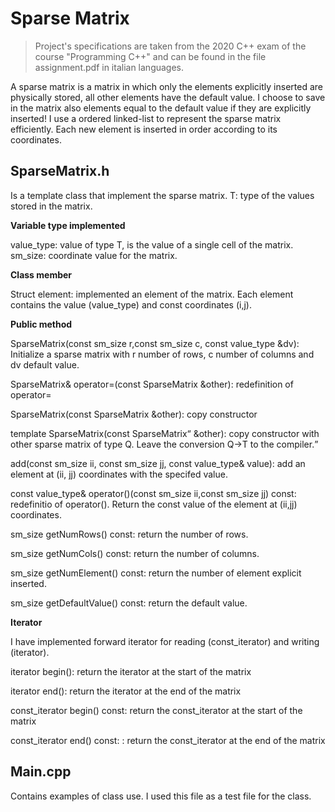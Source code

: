 # Sparse Matrix

>Project's specifications are taken from the 2020 C++ exam of the course "Programming C++" and can be found in the file assignment.pdf in italian languages.

A sparse matrix is a matrix in which only the elements explicitly inserted are physically stored, all other elements have the default value.
I choose to save in the matrix also elements equal to the default value if they are explicitly inserted! 
I use a ordered linked-list to represent the sparse matrix efficiently. Each new element is inserted in order according to its coordinates.

## SparseMatrix.h

Is a template class that implement the sparse matrix.
T: type of the values stored in the matrix.

**Variable type implemented**

value_type: value of type T, is the value of a single cell of the matrix.
sm_size: coordinate value for the matrix.

**Class member**

Struct element: implemented an element of the matrix. Each element contains the
  value (value_type) and const coordinates (i,j).


**Public method**

SparseMatrix(const sm_size r,const sm_size c, const value_type &dv): Initialize a 
    sparse matrix with r number of rows, c number of columns and dv default value.
    
SparseMatrix& operator=(const SparseMatrix &other): redefinition of operator=

SparseMatrix(const SparseMatrix &other): copy constructor

template <typename Q>
SparseMatrix(const SparseMatrix<Q> &other): copy constructor with other sparse 
    matrix of type Q. Leave the conversion Q->T to the compiler.
  
add(const sm_size ii, const sm_size jj, const value_type& value):
    add an element at (ii, jj) coordinates with the specifed value.
    
const value_type& operator()(const sm_size ii,const sm_size jj) const: redefinitio 
    of operator(). Return the const value of the element at (ii,jj) coordinates.
    
sm_size getNumRows() const: return the number of rows.
    
sm_size getNumCols() const: return the number of columns.
    
sm_size getNumElement() const: return the number of element explicit inserted.
    
sm_size getDefaultValue() const: return the default value.

**Iterator**

I have implemented forward iterator for reading (const_iterator) and writing (iterator).

iterator begin(): return the iterator at the start of the matrix

iterator end(): return the iterator at the end of the matrix

const_iterator begin() const: return the const_iterator at the start of the matrix

const_iterator end() const: : return the const_iterator at the end of the matrix

## Main.cpp

Contains examples of class use. I used this file as a test file for the class.

